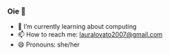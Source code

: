 ### Oie 👋

- 🌱 I’m currently learning about computing
- 📫 How to reach me: lauralovato2007@gmail.com
- 😄 Pronouns: she/her
